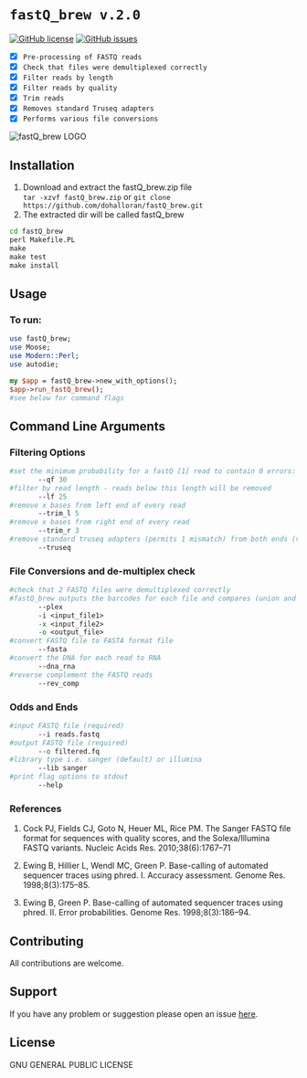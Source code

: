 # `fastQ_brew v.2.0`

[![GitHub license](https://img.shields.io/badge/license-GPL_2.0-orange.svg)](https://raw.githubusercontent.com/dohalloran/fastQ_brew/master/LICENSE)
[![GitHub issues](https://img.shields.io/github/issues/dohalloran/fastQ_brew.svg)](https://github.com/dohalloran/fastQ_brew/issues)

- [x] `Pre-processing of FASTQ reads`
- [x] `Check that files were demultiplexed correctly`
- [x] `Filter reads by length `
- [x] `Filter reads by quality`
- [x] `Trim reads`
- [x] `Removes standard Truseq adapters`
- [x] `Performs various file conversions` 

![fastQ_brew LOGO](https://cloud.githubusercontent.com/assets/8477977/22077145/f29a177e-dd80-11e6-86a6-a211e8e1e103.jpg)

## Installation
1. Download and extract the fastQ_brew.zip file  
`tar -xzvf fastQ_brew.zip` 
or 
`git clone https://github.com/dohalloran/fastQ_brew.git`
2. The extracted dir will be called fastQ_brew  
```cmd  
cd fastQ_brew   
perl Makefile.PL  
make  
make test  
make install  
```

## Usage 
### To run:  
```perl
use fastQ_brew;
use Moose;
use Modern::Perl;
use autodie;

my $app = fastQ_brew->new_with_options();
$app->run_fastQ_brew(); 
#see below for command flags
``` 
## Command Line Arguments
### Filtering Options
 ```perl   
#set the minimum probability for a fastQ [1] read to contain 0 errors: suggested p>=50% (must be 1-100)
        --qf 30
#filter by read length - reads below this length will be removed       
        --lf 25
#remove x bases from left end of every read 
        --trim_l 5
#remove x bases from right end of every read
        --trim_r 3
#remove standard truseq adapters (permits 1 mismatch) from both ends (very slow!)
        --truseq
```

### File Conversions and de-multiplex check
 ```perl   
#check that 2 FASTQ files were demultiplexed correctly 
#fastQ_brew outputs the barcodes for each file and compares (union and intersection) between two files 
        --plex
        -i <input_file1>
        -x <input_file2>
        -o <output_file>
#convert FASTQ file to FASTA format file
        --fasta
#convert the DNA for each read to RNA 
        --dna_rna
#reverse complement the FASTQ reads 
        --rev_comp
```

### Odds and Ends
 ```perl   
#input FASTQ file (required) 
        --i reads.fastq
#output FASTQ file (required) 
        --o filtered.fq
#library type i.e. sanger (default) or illumina 
        --lib sanger
#print flag options to stdout
        --help  
```

### References
1. Cock PJ, Fields CJ, Goto N, Heuer ML, Rice PM. The Sanger FASTQ file format for sequences with quality scores, and the Solexa/Illumina FASTQ variants. Nucleic Acids Res. 2010;38(6):1767–71

2. Ewing B, Hillier L, Wendl MC, Green P. Base-calling of automated sequencer traces using phred. I. Accuracy assessment. Genome Res. 1998;8(3):175–85.

3. Ewing B, Green P. Base-calling of automated sequencer traces using phred. II. Error probabilities. Genome Res. 1998;8(3):186–94.

## Contributing
All contributions are welcome.

## Support
If you have any problem or suggestion please open an issue [here](https://github.com/dohalloran/fastQ_brew/issues).

## License 
GNU GENERAL PUBLIC LICENSE





